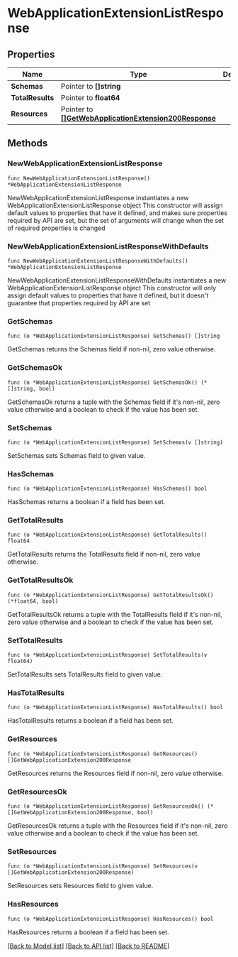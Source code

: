 # WebApplicationExtensionListResponse

## Properties

Name | Type | Description | Notes
------------ | ------------- | ------------- | -------------
**Schemas** | Pointer to **[]string** |  | [optional] 
**TotalResults** | Pointer to **float64** |  | [optional] 
**Resources** | Pointer to [**[]GetWebApplicationExtension200Response**](GetWebApplicationExtension200Response.md) |  | [optional] 

## Methods

### NewWebApplicationExtensionListResponse

`func NewWebApplicationExtensionListResponse() *WebApplicationExtensionListResponse`

NewWebApplicationExtensionListResponse instantiates a new WebApplicationExtensionListResponse object
This constructor will assign default values to properties that have it defined,
and makes sure properties required by API are set, but the set of arguments
will change when the set of required properties is changed

### NewWebApplicationExtensionListResponseWithDefaults

`func NewWebApplicationExtensionListResponseWithDefaults() *WebApplicationExtensionListResponse`

NewWebApplicationExtensionListResponseWithDefaults instantiates a new WebApplicationExtensionListResponse object
This constructor will only assign default values to properties that have it defined,
but it doesn't guarantee that properties required by API are set

### GetSchemas

`func (o *WebApplicationExtensionListResponse) GetSchemas() []string`

GetSchemas returns the Schemas field if non-nil, zero value otherwise.

### GetSchemasOk

`func (o *WebApplicationExtensionListResponse) GetSchemasOk() (*[]string, bool)`

GetSchemasOk returns a tuple with the Schemas field if it's non-nil, zero value otherwise
and a boolean to check if the value has been set.

### SetSchemas

`func (o *WebApplicationExtensionListResponse) SetSchemas(v []string)`

SetSchemas sets Schemas field to given value.

### HasSchemas

`func (o *WebApplicationExtensionListResponse) HasSchemas() bool`

HasSchemas returns a boolean if a field has been set.

### GetTotalResults

`func (o *WebApplicationExtensionListResponse) GetTotalResults() float64`

GetTotalResults returns the TotalResults field if non-nil, zero value otherwise.

### GetTotalResultsOk

`func (o *WebApplicationExtensionListResponse) GetTotalResultsOk() (*float64, bool)`

GetTotalResultsOk returns a tuple with the TotalResults field if it's non-nil, zero value otherwise
and a boolean to check if the value has been set.

### SetTotalResults

`func (o *WebApplicationExtensionListResponse) SetTotalResults(v float64)`

SetTotalResults sets TotalResults field to given value.

### HasTotalResults

`func (o *WebApplicationExtensionListResponse) HasTotalResults() bool`

HasTotalResults returns a boolean if a field has been set.

### GetResources

`func (o *WebApplicationExtensionListResponse) GetResources() []GetWebApplicationExtension200Response`

GetResources returns the Resources field if non-nil, zero value otherwise.

### GetResourcesOk

`func (o *WebApplicationExtensionListResponse) GetResourcesOk() (*[]GetWebApplicationExtension200Response, bool)`

GetResourcesOk returns a tuple with the Resources field if it's non-nil, zero value otherwise
and a boolean to check if the value has been set.

### SetResources

`func (o *WebApplicationExtensionListResponse) SetResources(v []GetWebApplicationExtension200Response)`

SetResources sets Resources field to given value.

### HasResources

`func (o *WebApplicationExtensionListResponse) HasResources() bool`

HasResources returns a boolean if a field has been set.


[[Back to Model list]](../README.md#documentation-for-models) [[Back to API list]](../README.md#documentation-for-api-endpoints) [[Back to README]](../README.md)


